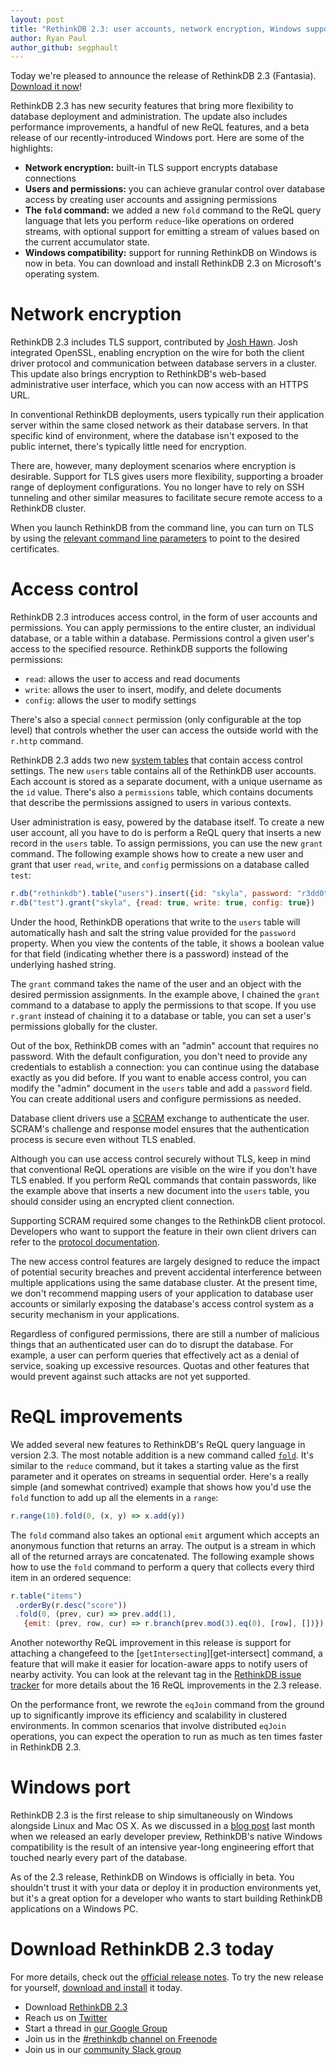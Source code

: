 ```yaml
---
layout: post
title: "RethinkDB 2.3: user accounts, network encryption, Windows support"
author: Ryan Paul
author_github: segphault
---
```


Today we're pleased to announce the release of RethinkDB 2.3 (Fantasia). [Download it now][download]!

RethinkDB 2.3 has new security features that bring more flexibility to database
deployment and administration. The update also includes performance
improvements, a handful of new ReQL features, and a beta release of our
recently-introduced Windows port. Here are some of the highlights:

* **Network encryption:** built-in TLS support encrypts database connections
* **Users and permissions:** you can achieve granular control over database access by creating user accounts and assigning permissions
* **The `fold` command:** we added a new `fold` command to the ReQL query language that lets you perform `reduce`-like operations on ordered streams, with optional support for emitting a stream of values based on the current accumulator state.
* **Windows compatibility:** support for running RethinkDB on Windows is now in beta. You can download and install RethinkDB 2.3 on Microsoft's operating system.

<!--more-->

# Network encryption

RethinkDB 2.3 includes TLS support, contributed by [Josh Hawn][]. Josh
integrated OpenSSL, enabling encryption on the wire for both the client driver
protocol and communication between database servers in a cluster. This update
also brings encryption to RethinkDB's web-based administrative user interface,
which you can now access with an HTTPS URL.

In conventional RethinkDB deployments, users typically run their application
server within the same closed network as their database servers. In that
specific kind of environment, where the database isn't exposed to the public
internet, there's typically little need for encryption.

There are, however, many deployment scenarios where encryption is desirable.
Support for TLS gives users more flexibility, supporting a broader range of
deployment configurations. You no longer have to rely on SSH tunneling and
other similar measures to facilitate secure remote access to a RethinkDB
cluster.

When you launch RethinkDB from the command line, you can turn on TLS by using
the [relevant command line parameters][tls-docs] to point to the desired
certificates.

# Access control

RethinkDB 2.3 introduces access control, in the form of user accounts and
permissions. You can apply permissions to the entire cluster, an individual
database, or a table within a database. Permissions control a given user's
access to the specified resource. RethinkDB supports the following permissions:

* `read`: allows the user to access and read documents
* `write`: allows the user to insert, modify, and delete documents
* `config`: allows the user to modify settings

There's also a special `connect` permission (only configurable at the top
level) that controls whether the user can access the outside world with the
`r.http` command.

RethinkDB 2.3 adds two new [system tables][] that contain access control
settings. The new `users` table contains all of the RethinkDB user accounts.
Each account is stored as a separate document, with a unique username as the
`id` value. There's also a `permissions` table, which contains documents that
describe the permissions assigned to users in various contexts.

User administration is easy, powered by the database itself. To create a new
user account, all you have to do is perform a ReQL query that inserts a new
record in the `users` table. To assign permissions, you can use the new `grant`
command. The following example shows how to create a new user and grant that
user `read`, `write`, and `config` permissions on a database called `test`:

```javascript
r.db("rethinkdb").table("users").insert({id: "skyla", password: "r3dd0t"})
r.db("test").grant("skyla", {read: true, write: true, config: true})
```

Under the hood, RethinkDB operations that write to the `users` table will
automatically hash and salt the string value provided for the `password`
property. When you view the contents of the table, it shows a boolean value for
that field (indicating whether there is a password) instead of the underlying
hashed string.

The `grant` command takes the name of the user and an object with the desired
permission assignments. In the example above, I chained the `grant` command to
a database to apply the permissions to that scope. If you use `r.grant` instead
of chaining it to a database or table, you can set a user's permissions
globally for the cluster.

Out of the box, RethinkDB comes with an "admin" account that requires no
password. With the default configuration, you don't need to provide any
credentials to establish a connection: you can continue using the database
exactly as you did before. If you want to enable access control, you can modify
the "admin" document in the `users` table and add a `password` field. You can
create additional users and configure permissions as needed.

Database client drivers use a [SCRAM][] exchange to authenticate the user.
SCRAM's challenge and response model ensures that the authentication process is
secure even without TLS enabled.

Although you can use access control securely without TLS, keep in mind that
conventional ReQL operations are visible on the wire if you don't have TLS
enabled. If you perform ReQL commands that contain passwords, like the example
above that inserts a new document into the `users` table, you should consider
using an encrypted client connection.

Supporting SCRAM required some changes to the RethinkDB client protocol.
Developers who want to support the feature in their own client drivers can
refer to the [protocol documentation][client-proto-doc].

The new access control features are largely designed to reduce the impact of
potential security breaches and prevent accidental interference between
multiple applications using the same database cluster. At the present time, we
don't recommend mapping users of your application to database user accounts or
similarly exposing the database's access control system as a security mechanism
in your applications.

Regardless of configured permissions, there are still a number of malicious
things that an authenticated user can do to disrupt the database. For example,
a user can perform queries that effectively act as a denial of service, soaking
up excessive resources. Quotas and other features that would prevent against
such attacks are not yet supported.

# ReQL improvements

We added several new features to RethinkDB's ReQL query language in version
2.3. The most notable addition is a new command called [`fold`][fold-doc]. It's
similar to the `reduce` command, but it takes a starting value as the first
parameter and it operates on streams in sequential order. Here's a really
simple (and somewhat contrived) example that shows how you'd use the `fold`
function to add up all the elements in a `range`:

```javascript
r.range(10).fold(0, (x, y) => x.add(y))
```

The `fold` command also takes an optional `emit` argument which accepts an
anonymous function that returns an array. The output is a stream in which all
of the returned arrays are concatenated. The following example shows how to use
the `fold` command to perform a query that collects every third item in an
ordered sequence: 

```javascript
r.table("items")
 .orderBy(r.desc("score"))
 .fold(0, (prev, cur) => prev.add(1),
   {emit: (prev, row, cur) => r.branch(prev.mod(3).eq(0), [row], [])})
```

Another noteworthy ReQL improvement in this release is support for attaching a
changefeed to the [`getIntersecting`][get-intersect] command, a feature that
will make it easier for location-aware apps to notify users of nearby activity.
You can look at the relevant tag in the [RethinkDB issue tracker][reql-tracker]
for more details about the 16 ReQL improvements in the 2.3 release.

On the performance front, we rewrote the `eqJoin` command from the ground up to
significantly improve its efficiency and scalability in clustered environments.
In common scenarios that involve distributed `eqJoin` operations, you can
expect the operation to run as much as ten times faster in RethinkDB 2.3.

# Windows port

RethinkDB 2.3 is the first release to ship simultaneously on Windows alongside
Linux and Mac OS X. As we discussed in a [blog post][win-blog] last month when
we released an early developer preview, RethinkDB's native Windows
compatibility is the result of an intensive year-long engineering effort that
touched nearly every part of the database.

As of the 2.3 release, RethinkDB on Windows is officially in beta. You
shouldn't trust it with your data or deploy it in production environments yet,
but it's a great option for a developer who wants to start building RethinkDB
applications on a Windows PC.

# Download RethinkDB 2.3 today

For more details, check out the [official release notes][rel-notes]. To try the
new release for yourself, [download and install][download] it today.

* Download [RethinkDB 2.3][download]
* Reach us on [Twitter][twitter]
* Start a thread in [our Google Group][group]
* Join us in the [#rethinkdb channel on Freenode][freenode]
* Join us in our [community Slack group][slack]

[download]: /docs/install/
[tls-contrib]: https://github.com/rethinkdb/rethinkdb/issues/3151
[Josh Hawn]: https://github.com/rethinkdb/rethinkdb/issues/3151
[tls-docs]: #
[SCRAM]: https://tools.ietf.org/html/rfc5802
[system tables]: https://www.rethinkdb.com/docs/system-tables/
[client-proto-doc]: #
[fold-doc]: #
[win-blog]: /blog/rethinkdb-windows-preview/
[twitter]: https://twitter.com/rethinkdb
[group]: https://groups.google.com/forum/#!forum/rethinkdb
[freenode]: irc://chat.freenode.net/#rethinkdb
[slack]: http://slack.rethinkdb.com/
[rel-notes]: #
[reql-tracker]: https://github.com/rethinkdb/rethinkdb/issues?q=is%3Aissue+milestone%3A2.3+label%3Acp%3Areql+is%3Aclosed
